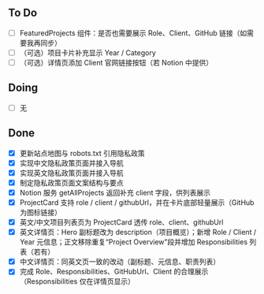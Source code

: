 ## To Do
- [ ] FeaturedProjects 组件：是否也需要展示 Role、Client、GitHub 链接（如需要我再同步）
- [ ] （可选）项目卡片补充显示 Year / Category
- [ ] （可选）详情页添加 Client 官网链接按钮（若 Notion 中提供）

## Doing
- [ ] 无

## Done
- [x] 更新站点地图与 robots.txt 引用隐私政策
- [x] 实现中文隐私政策页面并接入导航
- [x] 实现英文隐私政策页面并接入导航
- [x] 制定隐私政策页面文案结构与要点
- [x] Notion 服务 getAllProjects 返回补充 client 字段，供列表展示
- [x] ProjectCard 支持 role / client / githubUrl，并在卡片底部轻量展示（GitHub 为图标链接）
- [x] 英文/中文项目列表页为 ProjectCard 透传 role、client、githubUrl
- [x] 英文详情页：Hero 副标题改为 description（项目概览）；新增 Role / Client / Year 元信息；正文移除重复“Project Overview”段并增加 Responsibilities 列表（若有）
- [x] 中文详情页：同英文页一致的改动（副标题、元信息、职责列表）
- [x] 完成 Role、Responsibilities、GitHubUrl、Client 的合理展示（Responsibilities 仅在详情页显示）